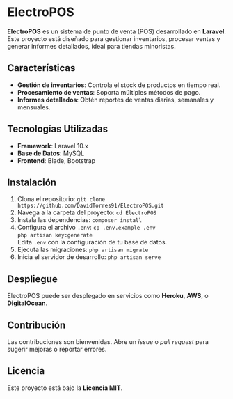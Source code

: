 # ElectroPOS

**ElectroPOS** es un sistema de punto de venta (POS) desarrollado en **Laravel**. Este proyecto está diseñado para gestionar inventarios, procesar ventas y generar informes detallados, ideal para tiendas minoristas.

## Características

- **Gestión de inventarios**: Controla el stock de productos en tiempo real.
- **Procesamiento de ventas**: Soporta múltiples métodos de pago.
- **Informes detallados**: Obtén reportes de ventas diarias, semanales y mensuales.

## Tecnologías Utilizadas

- **Framework**: Laravel 10.x
- **Base de Datos**: MySQL
- **Frontend**: Blade, Bootstrap

## Instalación

1. Clona el repositorio:
   `git clone https://github.com/DavidTorres91/ElectroPOS.git`
2. Navega a la carpeta del proyecto:
   `cd ElectroPOS`
3. Instala las dependencias:
   `composer install`
4. Configura el archivo `.env`:
   `cp .env.example .env`  
   `php artisan key:generate`  
   Edita `.env` con la configuración de tu base de datos.
5. Ejecuta las migraciones:
   `php artisan migrate`
6. Inicia el servidor de desarrollo:
   `php artisan serve`

## Despliegue

ElectroPOS puede ser desplegado en servicios como **Heroku**, **AWS**, o **DigitalOcean**.

## Contribución

Las contribuciones son bienvenidas. Abre un *issue* o *pull request* para sugerir mejoras o reportar errores.

## Licencia

Este proyecto está bajo la **Licencia MIT**.
